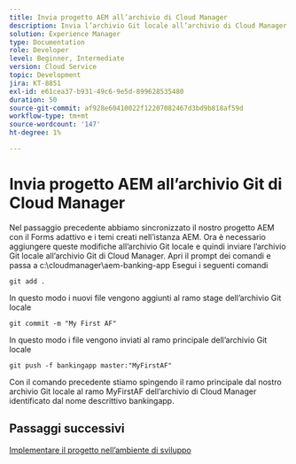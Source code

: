 ```yaml
---
title: Invia progetto AEM all’archivio di Cloud Manager
description: Invia l’archivio Git locale all’archivio di Cloud Manager
solution: Experience Manager
type: Documentation
role: Developer
level: Beginner, Intermediate
version: Cloud Service
topic: Development
jira: KT-8851
exl-id: e61cea37-b931-49c6-9e5d-899628535480
duration: 50
source-git-commit: af928e60410022f12207082467d3bd9b818af59d
workflow-type: tm+mt
source-wordcount: '147'
ht-degree: 1%

---
```


# Invia progetto AEM all’archivio Git di Cloud Manager

Nel passaggio precedente abbiamo sincronizzato il nostro progetto AEM con il Forms adattivo e i temi creati nell’istanza AEM.
Ora è necessario aggiungere queste modifiche all’archivio Git locale e quindi inviare l’archivio Git locale all’archivio Git di Cloud Manager.
Apri il prompt dei comandi e passa a c:\cloudmanager\aem-banking-app Esegui i seguenti comandi

```
git add .
```

In questo modo i nuovi file vengono aggiunti al ramo stage dell’archivio Git locale

```
git commit -m "My First AF"
```

In questo modo i file vengono inviati al ramo principale dell’archivio Git locale

```
git push -f bankingapp master:"MyFirstAF"
```

Con il comando precedente stiamo spingendo il ramo principale dal nostro archivio Git locale al ramo MyFirstAF dell’archivio di Cloud Manager identificato dal nome descrittivo bankingapp.

## Passaggi successivi

[Implementare il progetto nell’ambiente di sviluppo](./deploy-to-dev-environment.md)
